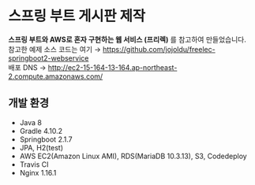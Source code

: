 # 스프링 부트 게시판 제작
**스프링 부트와 AWS로 혼자 구현하는 웹 서비스 (프리렉)** 를 참고하여 만들었습니다.   
참고한 예제 소스 코드는 여기 → https://github.com/jojoldu/freelec-springboot2-webservice   
배포 DNS  →  http://ec2-15-164-13-164.ap-northeast-2.compute.amazonaws.com/



## 개발 환경
* Java 8
* Gradle 4.10.2
* Springboot 2.1.7
* JPA, H2(test)
* AWS EC2(Amazon Linux AMI), RDS(MariaDB 10.3.13), S3, Codedeploy
* Travis CI
* Nginx 1.16.1
